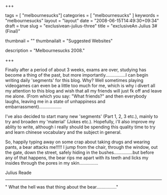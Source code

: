 
+++

tags = [ "melbournesucks"]
categories = [ "melbournesucks" ]
keywords = "melbournesucks"
layout = "layout"
date = "2008-06-15T14:49:30+09:34"
draft = true
slug = "exclusivean-julius-three"
title = "exclusiveAn Julius 3# (Final)"

thumbnail = ""
thumbnailalt = "Suggested Websites"

description = "Melbournesucks 2008."

+++

Finally after a period of about 3 weeks, exams are over, studying has become a thing of the past, but more importantly................I can begin writing daily 'segments' for this blog. Why? Well sometimes playing videogames can even be a little too much for me, which is why i divert all my attention to this blog and wish that all my friends will just fk off and leave me alone. (From which you say: "What friends?" and then everybody laughs, leaving me in a state of unhappiness and embarrassment)..................

I've also decided to start many new 'segments' (Part 1, 2, 3 etc.), mainly to try and broaden my 'material' (Jokes etc.). Hopefully, i'll also improve my ablity to write, although i really should be spending this quality time to try and learn chinese vocabulary and the subject in general.

So, happily typing away on some crap about taking drugs and wearing pants, a bear attacks me!!!!! I jump from the chair, through the window, out the gate, down the street, safely hiding in the bushes...............but before any of that happens, the bear rips me apart with its teeth and licks my insides through the pores in my skin...............

Julius Reade
_________________________________________________

" What the hell was that thing about the bear................" 
